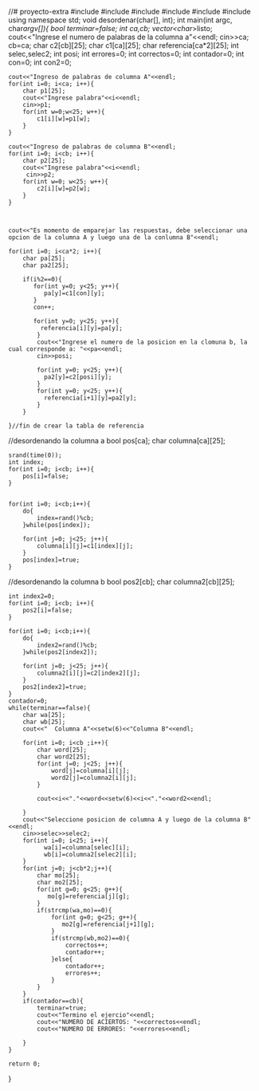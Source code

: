 //# proyecto-extra
#include <iostream>
#include <cstring>
#include <cstdlib>
#include <vector>
#include <iomanip>
#include <ctime>
using namespace std;
void desordenar(char[], int);
int main(int argc, char*argv[]){
    bool terminar=false;
	int ca,cb;
	vector<char*>listo;
	cout<<"Ingrese el numero de palabras de la columna a"<<endl;
	cin>>ca;
	cb=ca;
    char c2[cb][25];
	char c1[ca][25];
	char referencia[ca*2][25];
    int selec,selec2;
    int posi;
    int errores=0;
    int correctos=0;
    int contador=0;
    int con=0;
    int con2=0;
  
	cout<<"Ingreso de palabras de columna A"<<endl;
	for(int i=0; i<ca; i++){
		char p1[25];
        cout<<"Ingrese palabra"<<i<<endl;
        cin>>p1;
        for(int w=0;w<25; w++){
        	c1[i][w]=p1[w];
        }
	}

	cout<<"Ingreso de palabras de columna B"<<endl;
	for(int i=0; i<cb; i++){
		char p2[25];
        cout<<"Ingrese palabra"<<i<<endl;
         cin>>p2;
        for(int w=0; w<25; w++){
        	c2[i][w]=p2[w];
        }
	}
	  
  
   
    cout<<"Es momento de emparejar las respuestas, debe seleccionar una opcion de la columna A y luego una de la conlumna B"<<endl;
    
    for(int i=0; i<ca*2; i++){
    	char pa[25];
    	char pa2[25];
 
    	if(i%2==0){
    	   for(int y=0; y<25; y++){
              pa[y]=c1[con][y];
    	   }
    	   con++;
    	
           for(int y=0; y<25; y++){
             referencia[i][y]=pa[y];
    	    }
    	    cout<<"Ingrese el numero de la posicion en la clomuna b, la cual corresponde a: "<<pa<<endl;
    	    cin>>posi;
         
    	    for(int y=0; y<25; y++){
              pa2[y]=c2[posi][y];
    	    }
	    	for(int y=0; y<25; y++){
	          referencia[i+1][y]=pa2[y];
	    	}
    	}
    	
    }//fin de crear la tabla de referencia

   
   //desordenando la columna a
	bool pos[ca];
	char columna[ca][25];
	
	srand(time(0));
	int index;
	for(int i=0; i<cb; i++){
		pos[i]=false;
	}

  
    for(int i=0; i<cb;i++){
        do{
        	index=rand()%cb;
        }while(pos[index]);
        
        for(int j=0; j<25; j++){
        	columna[i][j]=c1[index][j];
        }
        pos[index]=true;
    }
   

  //desordenando la columna b
    bool pos2[cb];
	char columna2[cb][25];
	
	
	int index2=0;
	for(int i=0; i<cb; i++){
		pos2[i]=false;
	}
  
    for(int i=0; i<cb;i++){
        do{
        	index2=rand()%cb;
        }while(pos2[index2]);
        
        for(int j=0; j<25; j++){
        	columna2[i][j]=c2[index2][j];
        }
        pos2[index2]=true;
    }
    contador=0;
    while(terminar==false){
        char wa[25];
        char wb[25];
        cout<<"  Columna A"<<setw(6)<<"Columna B"<<endl;

	    for(int i=0; i<cb ;i++){
	    	char word[25];
	    	char word2[25];
	    	for(int j=0; j<25; j++){
	    		word[j]=columna[i][j];
	    		word2[j]=columna2[i][j];
	    	} 
	    	
	    	cout<<i<<"."<<word<<setw(6)<<i<<"."<<word2<<endl;
	    	
	    }
	    cout<<"Seleccione posicion de columna A y luego de la columna B"<<endl;
	    cin>>selec>>selec2;
        for(int i=0; i<25; i++){
              wa[i]=columna[selec][i];
              wb[i]=columna2[selec2][i];
        }
        for(int j=0; j<cb*2;j++){
        	char mo[25];
        	char mo2[25];
        	for(int g=0; g<25; g++){	
        	   mo[g]=referencia[j][g];  	
        	}
        	if(strcmp(wa,mo)==0){
                for(int g=0; g<25; g++){
        	       mo2[g]=referencia[j+1][g];
        	    }
        		if(strcmp(wb,mo2)==0){
        			correctos++;
        			contador++;
        		}else{
        			contador++;
        			errores++;
        		}
        	}
        }
        if(contador==cb){
        	terminar=true;
        	cout<<"Termino el ejercio"<<endl;
        	cout<<"NUMERO DE ACIERTOS: "<<correctos<<endl;
        	cout<<"NUMERO DE ERRORES: "<<errores<<endl;
        	
        }
    }

    return 0;
}
